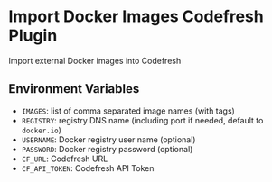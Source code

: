# Import Docker Images Codefresh Plugin

Import external Docker images into Codefresh

## Environment Variables

- `IMAGES`: list of comma separated image names (with tags)
- `REGISTRY`: registry DNS name (including port if needed, default to `docker.io`)
- `USERNAME`: Docker registry user name (optional)
- `PASSWORD`: Docker registry password (optional)
- `CF_URL`: Codefresh URL
- `CF_API_TOKEN`: Codefresh API Token
